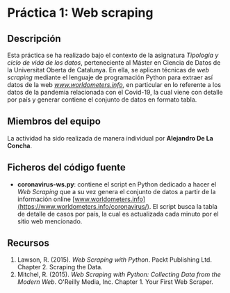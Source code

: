 # Práctica 1: Web scraping

## Descripción

Esta práctica se ha realizado bajo el contexto de la asignatura _Tipología y ciclo de vida de los datos_, perteneciente al Máster en Ciencia de Datos de la Universitat Oberta de Catalunya. En ella, se aplican técnicas de _web scraping_ mediante el lenguaje de programación Python para extraer así datos de la web _www.worldometers.info_, en particular en lo referente a los datos de la pandemia relacionada con el Covid-19, la cual viene con detalle por país y generar contiene el conjunto de datos en formato tabla.

## Miembros del equipo

La actividad ha sido realizada de manera individual por **Alejandro De La Concha**.

## Ficheros del código fuente

* **coronavirus-ws.py**: contiene el script en Python dedicado a hacer el _Web Scraping_ que a su vez genera el conjunto de datos a partir de la información online [www.worldometers.info](https://www.worldometers.info/coronavirus/). El script busca la tabla de detalle de casos por país, la cual es actualizada cada minuto por el sitio web mencionado.

## Recursos

1. Lawson, R. (2015). _Web Scraping with Python_. Packt Publishing Ltd. Chapter 2. Scraping the Data.
2. Mitchel, R. (2015). _Web Scraping with Python: Collecting Data from the Modern Web_. O'Reilly Media, Inc. Chapter 1. Your First Web Scraper.

